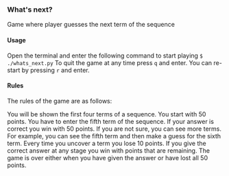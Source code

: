 ### What's next?
Game where player guesses the next term of the sequence

#### Usage
Open the terminal and enter the following command to start playing
```$ ./whats_next.py```
To quit the game at any time press `q` and enter. You can re-start by pressing `r` and enter.

#### Rules
The rules of the game are as follows:

You will be shown the first four terms of a sequence. You start with
50 points. You have to enter the fifth term of the sequence. If your 
answer is correct you win with 50 points. If you are not sure, you can 
see more terms. For example, you can see the fifth term and then make a
guess for the sixth term. Every time you uncover a term you lose 10 
points. If you give the correct answer at any stage you win with points
that are remaining. The game is over either when you have given the 
answer or have lost all 50 points. 

